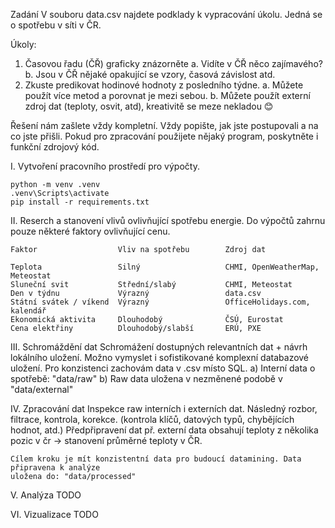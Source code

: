 Zadání
V souboru data.csv najdete podklady k vypracování úkolu. Jedná se o spotřebu v síti v ČR.

Úkoly:
1.	Časovou řadu (ČŘ) graficky znázorněte
    a.	Vidíte v ČŘ něco zajímavého? 
    b.	Jsou v ČŘ nějaké opakující se vzory, časová závislost atd. 
2.	Zkuste predikovat hodinové hodnoty z posledního týdne. 
    a.	Můžete použít více metod a porovnat je mezi sebou. 
    b.	Můžete použít externí zdroj dat (teploty, osvit, atd), kreativitě se meze nekladou 😊

Řešení nám zašlete vždy kompletní. Vždy popište, jak jste postupovali a na co jste přišli. Pokud pro zpracování použijete nějaký program, poskytněte i funkční zdrojový kód. 


I. Vytvoření pracovního prostředí pro výpočty.

    python -m venv .venv    
    .venv\Scripts\activate
    pip install -r requirements.txt

II. Reserch a stanovení vlivů ovlivňující spotřebu energie. Do výpočtů zahrnu pouze některé faktory ovlivňující cenu.

    Faktor	                Vliv na spotřebu	    Zdroj dat

    Teplota	                Silný	                CHMI, OpenWeatherMap, Meteostat
    Sluneční svit	        Střední/slabý	        CHMI, Meteostat
    Den v týdnu	            Výrazný	                data.csv
    Státní svátek / víkend	Výrazný	                OfficeHolidays.com, kalendář
    Ekonomická aktivita	    Dlouhodobý	            ČSÚ, Eurostat
    Cena elektřiny	        Dlouhodobý/slabší	    ERÚ, PXE

III. Schromáždění dat
    Schromážení dostupných relevantních dat + návrh lokálního uložení. Možno vymyslet i sofistikované komplexní databazové uložení. Pro konzistenci zachovám data v .csv místo SQL.
    a) Interní data o spotřebě: "data/raw"
    b) Raw data uložena v nezměnené podobě v "data/external"
    

IV. Zpracování dat
    Inspekce raw interních i externích dat. Následný rozbor, filtrace, kontrola, korekce.
    (kontrola klíčů, datových typů, chybějících hodnot, atd.) Předpřipravení dat př. externí 
    data obsahují teploty z několika pozic v čr -> stanovení průměrné teploty v ČR.

    Cílem kroku je mít konzistentní data pro budoucí datamining. Data připravena k analýze
    uložena do: "data/processed"


V. Analýza
    TODO

VI. Vizualizace
    TODO
